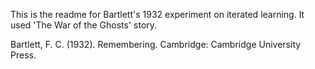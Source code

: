 This is the readme for Bartlett's 1932 experiment on iterated learning. It used 'The War of the Ghosts' story.

Bartlett, F. C. (1932). Remembering. Cambridge: Cambridge University Press.

